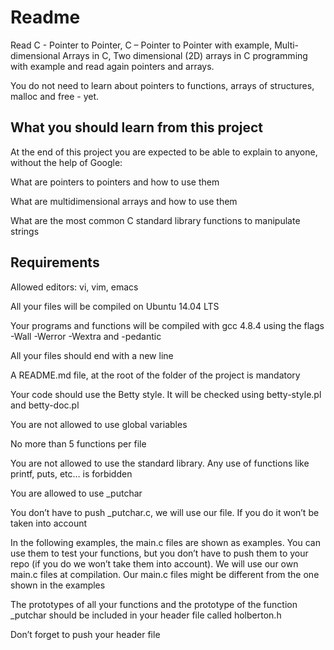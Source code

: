 # Readme
Read C - Pointer to Pointer, C – Pointer to Pointer with example, Multi-dimensional Arrays in C, Two dimensional (2D) arrays in C programming with example and read again pointers and arrays.

You do not need to learn about pointers to functions, arrays of structures, malloc and free - yet.

## What you should learn from this project
At the end of this project you are expected to be able to explain to anyone, without the help of Google:

What are pointers to pointers and how to use them

What are multidimensional arrays and how to use them

What are the most common C standard library functions to manipulate strings

## Requirements
Allowed editors: vi, vim, emacs

All your files will be compiled on Ubuntu 14.04 LTS

Your programs and functions will be compiled with gcc 4.8.4 using the flags -Wall -Werror -Wextra and -pedantic

All your files should end with a new line

A README.md file, at the root of the folder of the project is mandatory

Your code should use the Betty style. It will be checked using betty-style.pl and betty-doc.pl

You are not allowed to use global variables

No more than 5 functions per file

You are not allowed to use the standard library. Any use of functions like printf, puts, etc… is forbidden

You are allowed to use _putchar

You don’t have to push _putchar.c, we will use our file. If you do it won’t be taken into account

In the following examples, the main.c files are shown as examples. You can use them to test your functions, but you don’t have to push them to your repo (if you do we won’t take them into account). We will use our own main.c files at compilation. Our main.c files might be different from the one shown in the examples

The prototypes of all your functions and the prototype of the function _putchar should be included in your header file called holberton.h

Don’t forget to push your header file
